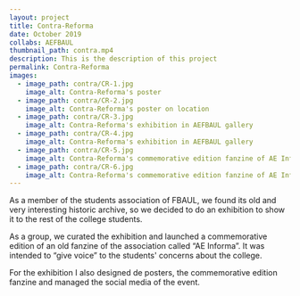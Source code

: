 ```yaml
---
layout: project
title: Contra-Reforma
date: October 2019
collabs: AEFBAUL
thumbnail_path: contra.mp4
description: This is the description of this project
permalink: Contra-Reforma
images:
  - image_path: contra/CR-1.jpg
    image_alt: Contra-Reforma's poster
  - image_path: contra/CR-2.jpg
    image_alt: Contra-Reforma's poster on location
  - image_path: contra/CR-3.jpg
    image_alt: Contra-Reforma's exhibition in AEFBAUL gallery
  - image_path: contra/CR-4.jpg
    image_alt: Contra-Reforma's exhibition in AEFBAUL gallery
  - image_path: contra/CR-5.jpg
    image_alt: Contra-Reforma's commemorative edition fanzine of AE Informa
  - image_path: contra/CR-6.jpg
    image_alt: Contra-Reforma's commemorative edition fanzine of AE Informa
---
```


As a member of the students association of FBAUL, we found its old and very interesting historic archive, so we decided to do an exhibition to show it to the rest of the college students.

As a group, we curated the exhibition and launched a commemorative edition of an old fanzine of the association called “AE Informa”. It was intended to “give voice” to the students' concerns about the college.

For the exhibition I also designed de posters, the commemorative edition fanzine and managed the social media of the event.